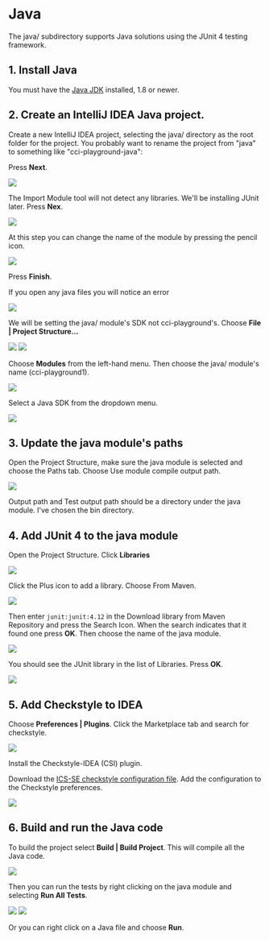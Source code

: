 # Java

The java/ subdirectory supports Java solutions using the JUnit 4 testing framework.

## 1. Install Java

You must have the [Java JDK](https://www.oracle.com/technetwork/java/javase/downloads/index.html) installed, 1.8 or newer.

## 2. Create an IntelliJ IDEA Java project.

Create a new IntelliJ IDEA project, selecting the java/ directory as the root folder for the project. You probably want to rename the project from "java" to something like "cci-playground-java":



Press **Next**.

<img src="https://github.com/ics-software-engineering/cci-playground/raw/master/images/java-module-libraries.png">

The Import Module tool will not detect any libraries. We'll be installing JUnit later. Press **Nex**.

<img src="https://github.com/ics-software-engineering/cci-playground/raw/master/images/java-import-module.png">

At this step you can change the name of the module by pressing the pencil icon.

<img src="https://github.com/ics-software-engineering/cci-playground/raw/master/images/java-import-finish.png">

Press **Finish**.

If you open any java files you will notice an error 

<img src="https://github.com/ics-software-engineering/cci-playground/raw/master/images/java-project-sdk-not-defined.png">

We will be setting the java/ module's SDK not cci-playground's. Choose **File | Project Structure...**

<img src="https://github.com/ics-software-engineering/cci-playground/raw/master/images/java-project-structure.png">

<img src="https://github.com/ics-software-engineering/cci-playground/raw/master/images/java-no-project-sdk.png">

Choose **Modules** from the left-hand menu. Then choose the java/ module's name (cci-playground1).
 
<img src="https://github.com/ics-software-engineering/cci-playground/raw/master/images/java-cci-playground1-sdk.png">

Select a Java SDK from the dropdown menu.

<img src="https://github.com/ics-software-engineering/cci-playground/raw/master/images/java-choose-module-sdk.png">

## 3. Update the java module's paths

Open the Project Structure, make sure the java module is selected and choose the Paths tab. Choose Use module compile output path.

<img src="https://github.com/ics-software-engineering/cci-playground/raw/master/images/java-output-paths.png">

Output path and Test output path should be a directory under the java module. I've chosen the bin directory.

## 4. Add JUnit 4 to the java module

Open the Project Structure. Click **Libraries**

<img src="https://github.com/ics-software-engineering/cci-playground/raw/master/images/java-empty-libraries.png">

Click the Plus icon to add a library. Choose From Maven.

<img src="https://github.com/ics-software-engineering/cci-playground/raw/master/images/java-libraries-from-maven.png">

Then enter `junit:junit:4.12` in the Download library from Maven Repository and press the Search Icon. When the search indicates that it found one press **OK**. Then choose the name of the java module.

<img src="https://github.com/ics-software-engineering/cci-playground/raw/master/images/java-add-library-to-java-module.png">

You should see the JUnit library in the list of Libraries. Press **OK**.

<img src="https://github.com/ics-software-engineering/cci-playground/raw/master/images/java-added-junit-library.png">

## 5. Add Checkstyle to IDEA

Choose **Preferences | Plugins**. Click the Marketplace tab and search for checkstyle.

<img src="https://github.com/ics-software-engineering/cci-playground/raw/master/images/java-checkstyle.png">

Install the Checkstyle-IDEA (CSI) plugin.

Download the [ICS-SE checkstyle configuration file](http://courses.ics.hawaii.edu/ics211s20-1/morea/050.software-engineering/ics-checkstyle.xml). Add the configuration to the Checkstyle preferences.

<img src="https://github.com/ics-software-engineering/cci-playground/raw/master/images/java-checkstyle-config.png">

## 6. Build and run the Java code

To build the project select **Build | Build Project**. This will compile all the Java code.
 
<img src="https://github.com/ics-software-engineering/cci-playground/raw/master/images/java-build-project.png">
 
Then you can run the tests by right clicking on the java module and selecting **Run All Tests**. 

<img src="https://github.com/ics-software-engineering/cci-playground/raw/master/images/java-run-all-tests.png">

<img src="https://github.com/ics-software-engineering/cci-playground/raw/master/images/java-test-results.png">

Or you can right click on a Java file and choose **Run**.

